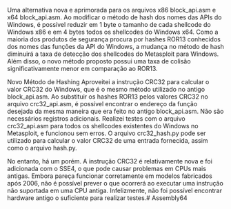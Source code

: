 Uma alternativa nova e aprimorada para os arquivos x86 block_api.asm e x64 block_api.asm. Ao modificar o método de hash dos nomes das APIs do Windows, é possível reduzir em 1 byte o tamanho de cada shellcode do Windows x86 e em 4 bytes todos os shellcodes do Windows x64. Como a maioria dos produtos de segurança procura por hashes ROR13 conhecidos dos nomes das funções da API do Windows, a mudança no método de hash diminuirá a taxa de detecção dos shellcodes do Metasploit para Windows. Além disso, o novo método proposto possui uma taxa de colisão significativamente menor em comparação ao ROR13.



Novo Método de Hashing
Aproveitei a instrução CRC32 para calcular o valor CRC32 do Windows, que é o mesmo método utilizado no antigo block_api.asm. Ao substituir os hashes ROR13 pelos valores CRC32 no arquivo crc32_api.asm, é possível encontrar o endereço da função desejada da mesma maneira que era feito no antigo block_api.asm. Não são necessários registros adicionais. Realizei testes com o arquivo crc32_api.asm para todos os shellcodes existentes do Windows no Metasploit, e funcionou sem erros. O arquivo crc32_hash.py pode ser utilizado para calcular o valor CRC32 de uma entrada fornecida, assim como o arquivo hash.py.


No entanto, há um porém. A instrução CRC32 é relativamente nova e foi adicionada com o SSE4, o que pode causar problemas em CPUs mais antigas. Embora pareça funcionar corretamente em modelos fabricados após 2006, não é possível prever o que ocorrerá ao executar uma instrução não suportada em uma CPU antiga. Infelizmente, não foi possível encontrar hardware antigo o suficiente para realizar testes.# Assembly64
